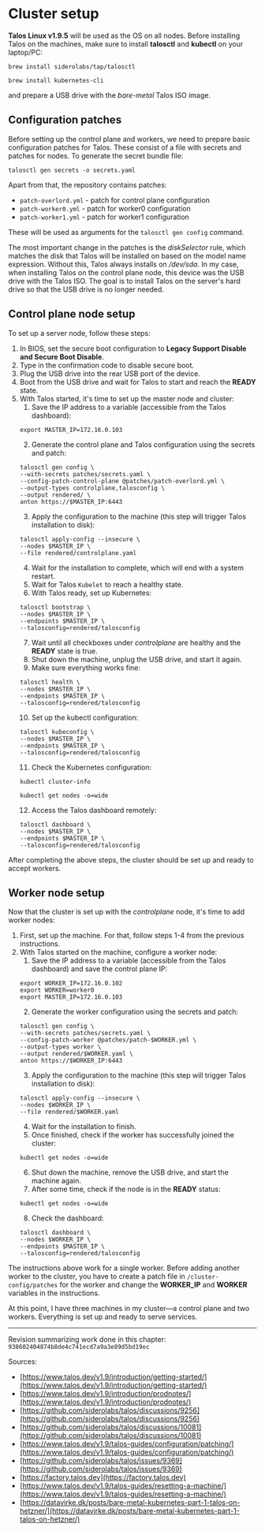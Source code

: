 # Cluster setup

**Talos Linux v1.9.5** will be used as the OS on all nodes. Before installing Talos on the machines, make sure to install **talosctl** and **kubectl** on your laptop/PC:
```console
brew install siderolabs/tap/talosctl
```
```console
brew install kubernetes-cli
```
and prepare a USB drive with the *bare-metal* Talos ISO image.

## Configuration patches

Before setting up the control plane and workers, we need to prepare basic configuration patches for Talos. These consist of a file with secrets and patches for nodes. To generate the secret bundle file:
```console
talosctl gen secrets -o secrets.yaml
```
Apart from that, the repository contains patches:

* `patch-overlord.yml` - patch for control plane configuration
* `patch-worker0.yml` - patch for worker0 configuration
* `patch-worker1.yml` - patch for worker1 configuration

These will be used as arguments for the `talosctl gen config` command.

The most important change in the patches is the *diskSelector* rule, which matches the disk that Talos will be installed on based on the model name expression. Without this, Talos always installs on */dev/sda*. In my case, when installing Talos on the control plane node, this device was the USB drive with the Talos ISO. The goal is to install Talos on the server's hard drive so that the USB drive is no longer needed.

## Control plane node setup

To set up a server node, follow these steps:

1. In BIOS, set the secure boot configuration to **Legacy Support Disable and Secure Boot Disable**.
2. Type in the confirmation code to disable secure boot.
3. Plug the USB drive into the rear USB port of the device.
4. Boot from the USB drive and wait for Talos to start and reach the **READY** state.
5. With Talos started, it's time to set up the master node and cluster:
    1. Save the IP address to a variable (accessible from the Talos dashboard):
    ```console
    export MASTER_IP=172.16.0.103
    ```
    2. Generate the control plane and Talos configuration using the secrets and patch:
    ```console
    talosctl gen config \
    --with-secrets patches/secrets.yaml \
    --config-patch-control-plane @patches/patch-overlord.yml \
    --output-types controlplane,talosconfig \
    --output rendered/ \
    anton https://$MASTER_IP:6443
    ```
    3. Apply the configuration to the machine (this step will trigger Talos installation to disk):
    ```console
    talosctl apply-config --insecure \
    --nodes $MASTER_IP \
    --file rendered/controlplane.yaml
    ```
    4. Wait for the installation to complete, which will end with a system restart.
    5. Wait for Talos `Kubelet` to reach a healthy state.
    6. With Talos ready, set up Kubernetes:
    ```console
    talosctl bootstrap \
    --nodes $MASTER_IP \
    --endpoints $MASTER_IP \
    --talosconfig=rendered/talosconfig
    ```
    7. Wait until all checkboxes under *controlplane* are healthy and the **READY** state is true.
    8. Shut down the machine, unplug the USB drive, and start it again.
    9. Make sure everything works fine:
    ```console
    talosctl health \
    --nodes $MASTER_IP \
    --endpoints $MASTER_IP \
    --talosconfig=rendered/talosconfig
    ```
    10. Set up the kubectl configuration:
    ```console
    talosctl kubeconfig \
    --nodes $MASTER_IP \
    --endpoints $MASTER_IP \
    --talosconfig=rendered/talosconfig
    ```
    11. Check the Kubernetes configuration:
    ```console
    kubectl cluster-info
    ```
    ```console
    kubectl get nodes -o=wide
    ```
    12. Access the Talos dashboard remotely:
    ```console
    talosctl dashboard \
    --nodes $MASTER_IP \
    --endpoints $MASTER_IP \
    --talosconfig=rendered/talosconfig
    ```

After completing the above steps, the cluster should be set up and ready to accept workers.

## Worker node setup

Now that the cluster is set up with the *controlplane* node, it's time to add worker nodes:

1. First, set up the machine. For that, follow steps 1-4 from the previous instructions.
2. With Talos started on the machine, configure a worker node:
    1. Save the IP address to a variable (accessible from the Talos dashboard) and save the control plane IP:
    ```console
    export WORKER_IP=172.16.0.102
    export WORKER=worker0
    export MASTER_IP=172.16.0.103
    ```
    2. Generate the worker configuration using the secrets and patch:
    ```console
    talosctl gen config \
    --with-secrets patches/secrets.yaml \
    --config-patch-worker @patches/patch-$WORKER.yml \
    --output-types worker \
    --output rendered/$WORKER.yaml \
    anton https://$WORKER_IP:6443
    ```
    3. Apply the configuration to the machine (this step will trigger Talos installation to disk):
    ```console
    talosctl apply-config --insecure \
    --nodes $WORKER_IP \
    --file rendered/$WORKER.yaml
    ```
    4. Wait for the installation to finish.
    5. Once finished, check if the worker has successfully joined the cluster:
    ```console
    kubectl get nodes -o=wide
    ```
    6. Shut down the machine, remove the USB drive, and start the machine again.
    7. After some time, check if the node is in the **READY** status:
    ```console
    kubectl get nodes -o=wide
    ```
    8. Check the dashboard:
    ```console
    talosctl dashboard \
    --nodes $WORKER_IP \
    --endpoints $MASTER_IP \
    --talosconfig=rendered/talosconfig 
    ```

The instructions above work for a single worker. Before adding another worker to the cluster, you have to create a patch file in `/cluster-config/patches` for the worker and change the **WORKER_IP** and **WORKER** variables in the instructions.

At this point, I have three machines in my cluster—a control plane and two workers. Everything is set up and ready to serve services.

-----

Revision summarizing work done in this chapter: `938602404874b8de4c741ecd7a9a3e89d5bd19ec`

Sources:

* [https://www.talos.dev/v1.9/introduction/getting-started/](https://www.talos.dev/v1.9/introduction/getting-started/)
* [https://www.talos.dev/v1.9/introduction/prodnotes/](https://www.talos.dev/v1.9/introduction/prodnotes/)
* [https://github.com/siderolabs/talos/discussions/9256](https://github.com/siderolabs/talos/discussions/9256)
* [https://github.com/siderolabs/talos/discussions/10081](https://github.com/siderolabs/talos/discussions/10081)
* [https://www.talos.dev/v1.9/talos-guides/configuration/patching/](https://www.talos.dev/v1.9/talos-guides/configuration/patching/)
* [https://github.com/siderolabs/talos/issues/9369](https://github.com/siderolabs/talos/issues/9369)
* [https://factory.talos.dev](https://factory.talos.dev)
* [https://www.talos.dev/v1.9/talos-guides/resetting-a-machine/](https://www.talos.dev/v1.9/talos-guides/resetting-a-machine/)
* [https://datavirke.dk/posts/bare-metal-kubernetes-part-1-talos-on-hetzner/](https://datavirke.dk/posts/bare-metal-kubernetes-part-1-talos-on-hetzner/)